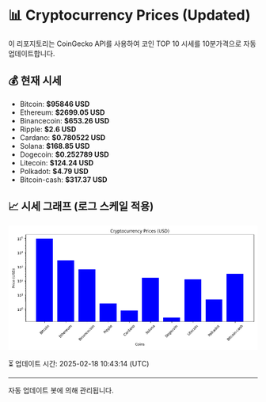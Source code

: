 
# 📊 Cryptocurrency Prices (Updated)

이 리포지토리는 CoinGecko API를 사용하여 코인 TOP 10 시세를 10분가격으로 자동 업데이트합니다.

## 💰 현재 시세
- Bitcoin: **$95846 USD**
- Ethereum: **$2699.05 USD**
- Binancecoin: **$653.26 USD**
- Ripple: **$2.6 USD**
- Cardano: **$0.780522 USD**
- Solana: **$168.85 USD**
- Dogecoin: **$0.252789 USD**
- Litecoin: **$124.24 USD**
- Polkadot: **$4.79 USD**
- Bitcoin-cash: **$317.37 USD**

## 📈 시세 그래프 (로그 스케일 적용)
![Crypto Prices](crypto_prices.png)

⏳ 업데이트 시간: 2025-02-18 10:43:14 (UTC)

---
자동 업데이트 봇에 의해 관리됩니다.
